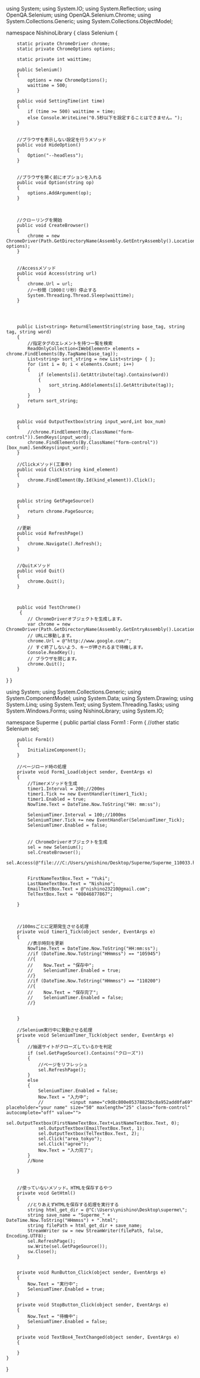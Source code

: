 using System;
using System.IO;
using System.Reflection;
using OpenQA.Selenium;
using OpenQA.Selenium.Chrome;
using System.Collections.Generic;
using System.Collections.ObjectModel;

namespace NishinoLibrary
{
    class Selenium
    {

        static private ChromeDriver chrome;
        static private ChromeOptions options;

        static private int waittime;

        public Selenium()
        {
            options = new ChromeOptions();
            waittime = 500;
        }

        public void SettingTime(int time)
        {
            if (time >= 500) waittime = time;
            else Console.WriteLine("0.5秒以下を設定することはできません。");
        }


        //ブラウザを表示しない設定を行うメソッド
        public void HideOption()
        {
            Option("--headless");
        }


        //ブラウザを開く前にオプションを入れる
        public void Option(string op)
        {
            options.AddArgument(op);
        }



        //クローリングを開始
        public void CreateBrowser()
        {
            chrome = new ChromeDriver(Path.GetDirectoryName(Assembly.GetEntryAssembly().Location), options);
        }


        //Accessメソッド
        public void Access(string url)
        {
            chrome.Url = url;
            //一秒間（1000ミリ秒）停止する
            System.Threading.Thread.Sleep(waittime);
        }

        


        public List<string> ReturnElementString(string base_tag, string tag, string word)
        {
            //指定タグのエレメントを持つ一覧を検索
            ReadOnlyCollection<IWebElement> elements = chrome.FindElements(By.TagName(base_tag));
            List<string> sort_string = new List<string> { };
            for (int i = 0; i < elements.Count; i++)
            {
                if (elements[i].GetAttribute(tag).Contains(word))
                {
                    sort_string.Add(elements[i].GetAttribute(tag));
                }
            }
            return sort_string;
        }


        public void OutputTextbox(string input_word,int box_num)
        {
            //chrome.FindElement(By.ClassName("form-control")).SendKeys(input_word);
            chrome.FindElements(By.ClassName("form-control"))[box_num].SendKeys(input_word);
        }

        //Clickメソッド(工事中)
        public void Click(string kind_element)
        {
            chrome.FindElement(By.Id(kind_element)).Click();
        }


        public string GetPageSource()
        {
            return chrome.PageSource;
        }

        //更新
        public void RefreshPage()
        {
            chrome.Navigate().Refresh();
        }


        //Quitメソッド
        public void Quit()
        {
            chrome.Quit();
        }



        public void TestChrome()
         {
            // ChromeDriverオブジェクトを生成します。
            var chrome = new ChromeDriver(Path.GetDirectoryName(Assembly.GetEntryAssembly().Location));
            // URLに移動します。
            chrome.Url = @"http://www.google.com/";
            // すぐ終了しないよう、キーが押されるまで待機します。
            Console.ReadKey();
            // ブラウザを閉じます。
            chrome.Quit();
        }
}
}







using System;
using System.Collections.Generic;
using System.ComponentModel;
using System.Data;
using System.Drawing;
using System.Linq;
using System.Text;
using System.Threading.Tasks;
using System.Windows.Forms;
using NishinoLibrary;
using System.IO;

namespace Superme
{
    public partial class Form1 : Form
    {
        //other
        static Selenium sel;

        public Form1()
        {
            InitializeComponent();
        }

        //ページロード時の処理
        private void Form1_Load(object sender, EventArgs e)
        {
            //Timerメソッドを生成
            timer1.Interval = 200;//200ms
            timer1.Tick += new EventHandler(timer1_Tick);
            timer1.Enabled = true;
            NowTime.Text = DateTime.Now.ToString("HH: mm:ss");

            SeleniumTimer.Interval = 100;//1000ms
            SeleniumTimer.Tick += new EventHandler(SeleniumTimer_Tick);
            SeleniumTimer.Enabled = false;


            // ChromeDriverオブジェクトを生成
            sel = new Selenium();
            sel.CreateBrowser();
            sel.Access(@"file:///C:/Users/ynishino/Desktop/Superme/Superme_110033.html");


            FirstNameTextBox.Text = "Yuki";
            LastNameTextBox.Text = "Nishino";
            EmailTextBox.Text = @"nishino23210@gmail.com";
            TelTextBox.Text = "08046877867";

        }



        //100msごとに定期発生させる処理
        private void timer1_Tick(object sender, EventArgs e)
        {
            //表示時刻を更新
            NowTime.Text = DateTime.Now.ToString("HH:mm:ss");
            //if (DateTime.Now.ToString("HHmmss") == "105945")
            //{
            //    Now.Text = "保存中";
            //    SeleniumTimer.Enabled = true;
            //}
            //if (DateTime.Now.ToString("HHmmss") == "110200")
            //{
            //    Now.Text = "保存完了";
            //    SeleniumTimer.Enabled = false;
            //}


        }

        //Selenium実行中に発動させる処理
        private void SeleniumTimer_Tick(object sender, EventArgs e)
        {
            //抽選サイトがクローズしているかを判定
            if (sel.GetPageSource().Contains("クローズ"))
            {
                //ページをリフレッシュ
                sel.RefreshPage();
            }
            else
            {
                SeleniumTimer.Enabled = false;
                Now.Text = "入力中";
                //			<input name="c9d8c800e05378825bc8a952add0fa69" placeholder="your name" size="50" maxlength="25" class="form-control" autocomplete="off" value="">
                sel.OutputTextbox(FirstNameTextBox.Text+LastNameTextBox.Text, 0);
                sel.OutputTextbox(EmailTextBox.Text, 1);
                sel.OutputTextbox(TelTextBox.Text, 2);
                sel.Click("area_tokyo");
                sel.Click("agree");
                Now.Text = "入力完了";
            }
            //None 

        }


        //使っていないメソッド。HTMLを保存するやつ
        private void GetHtml()
        {
            //とりあえずHTMLを保存する処理を実行する
            string html_get_dir = @"C:\Users\ynishino\Desktop\superme\";
            string save_name = "Superme_" + DateTime.Now.ToString("HHmmss") + ".html";
            string filePath = html_get_dir + save_name;
            StreamWriter sw = new StreamWriter(filePath, false, Encoding.UTF8);
            sel.RefreshPage();
            sw.Write(sel.GetPageSource());
            sw.Close();
        }


        private void RunButton_Click(object sender, EventArgs e)
        {
            Now.Text = "実行中";
            SeleniumTimer.Enabled = true;
        }

        private void StopButton_Click(object sender, EventArgs e)
        {
            Now.Text = "待機中";
            SeleniumTimer.Enabled = false;
        }

        private void TextBox4_TextChanged(object sender, EventArgs e)
        {

        }
    }
}


